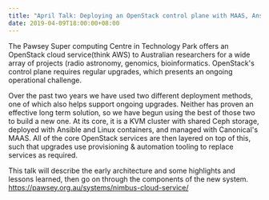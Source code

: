```yaml
---
title: "April Talk: Deploying an OpenStack control plane with MAAS, Ansible, and Ceph by Gregory Orange"
date: 2019-04-09T18:00:00+08:00
---
```


The Pawsey Super computing Centre in Technology Park offers an
OpenStack cloud service(think AWS) to Australian researchers for a
wide array of projects (radio astronomy, genomics,
bioinformatics. OpenStack's control plane requires regular upgrades,
which presents an ongoing operational challenge.
<!--more-->

Over the past two years we have used two different deployment methods,
one of which also helps support ongoing upgrades. Neither has proven
an effective long term solution, so we have begun using the best of
those two to build a new one. At its core, it is a KVM cluster with
shared Ceph storage, deployed with Ansible and Linux containers, and
managed with Canonical's MAAS. All of the core OpenStack services are
then layered on top of this, such that upgrades use provisioning &
automation tooling to replace services as required.

This talk will describe the early architecture and some highlights and
lessons learned, then go on through the components of the new system.
https://pawsey.org.au/systems/nimbus-cloud-service/
